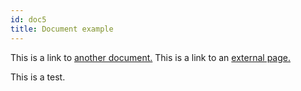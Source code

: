```yaml
---
id: doc5
title: Document example
---
```


This is a link to [another document.](doc4.md) This is a link to an [external page.](https://techwriter.netlify.app)

This is a test.



